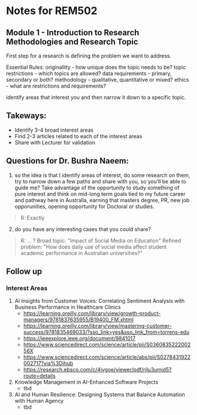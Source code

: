 # Notes for REM502

## Module 1 - Introduction to Research Methodologies and Research Topic

First step for a research is defining the problem we want to address.

Essential Rules:
originallity - how unique does the topic needs to be?
topic restrictions - which topics are allowed?
data requirements - primary, secondary or both?
methodology - qualitative, quantitative or mixed?
ethics - what are restrictions and requirements?

identify areas that interest you and then narrow it down to a specific topic.

## Takeways:
- Identify 3-4 broad interest areas
- Find 2-3 articles related to each of the interest areas
- Share with Lecturer for validation

## Questions for Dr. Bushra Naeem:
1) so the idea is that I identify areas of interest, do some research on them, try to narrow down a few paths and share with you, so you'll be able to guide me?
Take advantage of the opportunity to study something of pure interest and think on mid-long term goals tied to my future career and pathway here in Australia, earning that masters degree, PR, new job opporunities, opening opportunity for Doctoral or studies.
> R: Exactly

2) do you have any interesting cases that you could share?
> R: ... ?
Broad topic: "Impact of Social Media on Education"
Refined problem: "How does daily use of social media affect student academic performance in Australian universities?"

## Follow up
### Interest Areas
1) AI Insights from Customer Voices: Correlating Sentiment Analysis with Business Performance in Healthcare Clinics
    - https://learning.oreilly.com/library/view/growth-product-managers/9781837635955/B19400_FM.xhtml
    - https://learning.oreilly.com/library/view/mastering-customer-success/9781835469033/?sso_link=yes&sso_link_from=torrens-edu
    - https://ieeexplore.ieee.org/document/9841017
    - https://www.sciencedirect.com/science/article/pii/S036083522200256X
    - https://www.sciencedirect.com/science/article/abs/pii/S0278431922002717?via%3Dihub
    - https://research.ebsco.com/c/4jvgoe/viewer/pdf/rjlu3umid5?route=details
2) Knowledge Management in AI-Enhanced Software Projects
    - tbd
3) AI and Human Resilience: Designing Systems that Balance Automation with Human Agency
    - tbd

